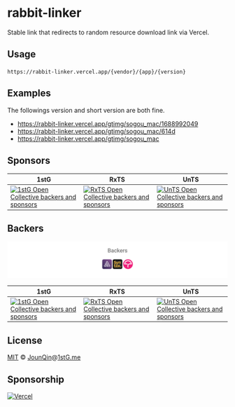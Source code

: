 # rabbit-linker

Stable link that redirects to random resource download link via Vercel.

## Usage

`https://rabbit-linker.vercel.app/{vendor}/{app}/{version}`

## Examples

The followings version and short version are both fine.

- <https://rabbit-linker.vercel.app/gtimg/sogou_mac/1688992049>
- <https://rabbit-linker.vercel.app/gtimg/sogou_mac/614d>
- <https://rabbit-linker.vercel.app/gtimg/sogou_mac>

## Sponsors

| 1stG                                                                                                                               | RxTS                                                                                                                               | UnTS                                                                                                                               |
| ---------------------------------------------------------------------------------------------------------------------------------- | ---------------------------------------------------------------------------------------------------------------------------------- | ---------------------------------------------------------------------------------------------------------------------------------- |
| [![1stG Open Collective backers and sponsors](https://opencollective.com/1stG/organizations.svg)](https://opencollective.com/1stG) | [![RxTS Open Collective backers and sponsors](https://opencollective.com/rxts/organizations.svg)](https://opencollective.com/rxts) | [![UnTS Open Collective backers and sponsors](https://opencollective.com/unts/organizations.svg)](https://opencollective.com/unts) |

## Backers

[![Backers](https://raw.githubusercontent.com/1stG/static/master/sponsors.svg)](https://github.com/sponsors/JounQin)

| 1stG                                                                                                                             | RxTS                                                                                                                             | UnTS                                                                                                                             |
| -------------------------------------------------------------------------------------------------------------------------------- | -------------------------------------------------------------------------------------------------------------------------------- | -------------------------------------------------------------------------------------------------------------------------------- |
| [![1stG Open Collective backers and sponsors](https://opencollective.com/1stG/individuals.svg)](https://opencollective.com/1stG) | [![RxTS Open Collective backers and sponsors](https://opencollective.com/rxts/individuals.svg)](https://opencollective.com/rxts) | [![UnTS Open Collective backers and sponsors](https://opencollective.com/unts/individuals.svg)](https://opencollective.com/unts) |

## License

[MIT][] © [JounQin][]@[1stG.me][]

## Sponsorship

[![Vercel](https://images.ctfassets.net/e5382hct74si/78Olo8EZRdUlcDUFQvnzG7/fa4cdb6dc04c40fceac194134788a0e2/1618983297-powered-by-vercel.svg)](https://vercel.com/guides/can-vercel-sponsor-my-open-source-project?utm_source=1stG&utm_campaign=oss)

[1stg.me]: https://www.1stg.me
[app center]: https://appcenter.ms
[jounqin]: https://GitHub.com/JounQin
[mit]: http://opensource.org/licenses/MIT
